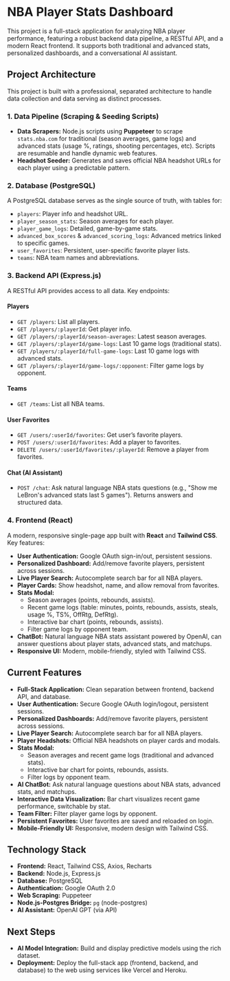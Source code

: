 # NBA Player Stats Dashboard

This project is a full-stack application for analyzing NBA player performance, featuring a robust backend data pipeline, a RESTful API, and a modern React frontend. It supports both traditional and advanced stats, personalized dashboards, and a conversational AI assistant.

## Project Architecture

This project is built with a professional, separated architecture to handle data collection and data serving as distinct processes.

### 1. Data Pipeline (Scraping & Seeding Scripts)

- **Data Scrapers:** Node.js scripts using **Puppeteer** to scrape `stats.nba.com` for traditional (season averages, game logs) and advanced stats (usage %, ratings, shooting percentages, etc). Scripts are resumable and handle dynamic web features.
- **Headshot Seeder:** Generates and saves official NBA headshot URLs for each player using a predictable pattern.

### 2. Database (PostgreSQL)

A PostgreSQL database serves as the single source of truth, with tables for:
- `players`: Player info and headshot URL.
- `player_season_stats`: Season averages for each player.
- `player_game_logs`: Detailed, game-by-game stats.
- `advanced_box_scores` & `advanced_scoring_logs`: Advanced metrics linked to specific games.
- `user_favorites`: Persistent, user-specific favorite player lists.
- `teams`: NBA team names and abbreviations.

### 3. Backend API (Express.js)

A RESTful API provides access to all data. Key endpoints:

#### Players
- `GET /players`: List all players.
- `GET /players/:playerId`: Get player info.
- `GET /players/:playerId/season-averages`: Latest season averages.
- `GET /players/:playerId/game-logs`: Last 10 game logs (traditional stats).
- `GET /players/:playerId/full-game-logs`: Last 10 game logs with advanced stats.
- `GET /players/:playerId/game-logs/:opponent`: Filter game logs by opponent.

#### Teams
- `GET /teams`: List all NBA teams.

#### User Favorites
- `GET /users/:userId/favorites`: Get user’s favorite players.
- `POST /users/:userId/favorites`: Add a player to favorites.
- `DELETE /users/:userId/favorites/:playerId`: Remove a player from favorites.

#### Chat (AI Assistant)
- `POST /chat`: Ask natural language NBA stats questions (e.g., "Show me LeBron's advanced stats last 5 games"). Returns answers and structured data.

### 4. Frontend (React)

A modern, responsive single-page app built with **React** and **Tailwind CSS**. Key features:

- **User Authentication:** Google OAuth sign-in/out, persistent sessions.
- **Personalized Dashboard:** Add/remove favorite players, persistent across sessions.
- **Live Player Search:** Autocomplete search bar for all NBA players.
- **Player Cards:** Show headshot, name, and allow removal from favorites.
- **Stats Modal:**
  - Season averages (points, rebounds, assists).
  - Recent game logs (table: minutes, points, rebounds, assists, steals, usage %, TS%, OffRtg, DefRtg).
  - Interactive bar chart (points, rebounds, assists).
  - Filter game logs by opponent team.
- **ChatBot:** Natural language NBA stats assistant powered by OpenAI, can answer questions about player stats, advanced stats, and matchups.
- **Responsive UI:** Modern, mobile-friendly, styled with Tailwind CSS.

## Current Features

- **Full-Stack Application:** Clean separation between frontend, backend API, and database.
- **User Authentication:** Secure Google OAuth login/logout, persistent sessions.
- **Personalized Dashboards:** Add/remove favorite players, persistent across sessions.
- **Live Player Search:** Autocomplete search bar for all NBA players.
- **Player Headshots:** Official NBA headshots on player cards and modals.
- **Stats Modal:**
  - Season averages and recent game logs (traditional and advanced stats).
  - Interactive bar chart for points, rebounds, assists.
  - Filter logs by opponent team.
- **AI ChatBot:** Ask natural language questions about NBA stats, advanced stats, and matchups.
- **Interactive Data Visualization:** Bar chart visualizes recent game performance, switchable by stat.
- **Team Filter:** Filter player game logs by opponent.
- **Persistent Favorites:** User favorites are saved and reloaded on login.
- **Mobile-Friendly UI:** Responsive, modern design with Tailwind CSS.

## Technology Stack

- **Frontend:** React, Tailwind CSS, Axios, Recharts
- **Backend:** Node.js, Express.js
- **Database:** PostgreSQL
- **Authentication:** Google OAuth 2.0
- **Web Scraping:** Puppeteer
- **Node.js-Postgres Bridge:** `pg` (node-postgres)
- **AI Assistant:** OpenAI GPT (via API)

## Next Steps

- **AI Model Integration:** Build and display predictive models using the rich dataset.
- **Deployment:** Deploy the full-stack app (frontend, backend, and database) to the web using services like Vercel and Heroku.